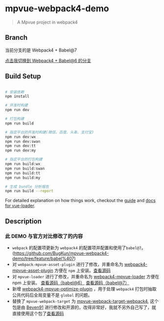# mpvue-webpack4-demo

> A Mpvue project in webpack4

## Branch
当前分支的是 Webpack4 + Babel@7

[点击我切换到 Webpack4 + Babel@6 的分支](https://github.com/BugKun/mpvue-webpack4-demo/tree/master)

## Build Setup

``` bash

# 安装依赖
npm install

# 开发时构建
npm run dev

# 打包构建
npm run build

# 指定平台的开发时构建(微信、百度、头条、支付宝)
npm run dev:wx
npm run dev:swan
npm run dev:tt
npm run dev:my

# 指定平台的打包构建
npm run build:wx
npm run build:swan
npm run build:tt
npm run build:my

# 生成 bundle 分析报告
npm run build --report
```

For detailed explanation on how things work, checkout the [guide](http://vuejs-templates.github.io/webpack/) and [docs for vue-loader](http://vuejs.github.io/vue-loader).

## Description
### 此 DEMO 与官方对比修改了的内容
* `webpack` 的配置项更新为 `webpack4` 的配置项并配置和使用了`babel@7`。(https://github.com/BugKun/mpvue-webpack4-demo/tree/feature/babel%407)
* 对 `webpack-mpvue-asset-plugin` 进行了修改，并重命名为 [webpack4-mpvue-asset-plugin](https://www.npmjs.com/package/webpack4-mpvue-asset-plugin) 方便在 `npm` 上安装。[查看源码](https://github.com/BugKun/webpack-mpvue-asset-plugin/tree/feature/webpack4)
* 对 `mpvue-loader` 进行了修改，并重命名为 [webpack4-mpvue-loader](https://www.npmjs.com/package/webpack4-mpvue-loader) 方便在 npm 上安装。
[查看源码（babel@6）](https://github.com/BugKun/mpvue-loader/tree/feature/webpack4-support)
[查看源码（babel@7）](https://github.com/BugKun/mpvue-loader/tree/feature/webpack4_babel%407-support)
* 新增 [webpack4-mpvue-optimize-plugin](https://www.npmjs.com/package/webpack4-mpvue-optimize-plugin) ，用于处理 `webpack4` 打包时抽取公共代码后全局变量不是 `global` 的问题。
* 替换了 `mpvue-webpack-target` 为 [mpvue-webpack-target-webpack4](https://www.npmjs.com/package/mpvue-webpack-target-webpack4), 这个包是由 [Beven91](https://github.com/Beven91) 进行修改和开源的，改得非常好，我就不另外自己写了，就直接使用这个包了[查看源码](https://github.com/Beven91/mpvue-webpack-target)